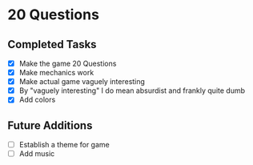 # 20 Questions

## Completed Tasks
- [x] Make the game 20 Questions
- [x] Make mechanics work
- [x] Make actual game vaguely interesting
- [x] By "vaguely interesting" I do mean absurdist and frankly quite dumb
- [x] Add colors

## Future Additions
- [ ] Establish a theme for game
- [ ] Add music